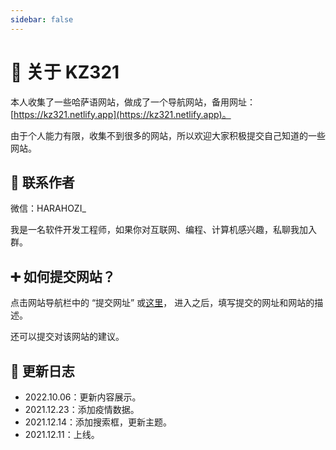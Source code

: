 ```yaml
---
sidebar: false
---
```


# 🎉 关于 KZ321

本人收集了一些哈萨语网站，做成了一个导航网站，备用网址：[https://kz321.netlify.app](https://kz321.netlify.app)。

由于个人能力有限，收集不到很多的网站，所以欢迎大家积极提交自己知道的一些网站。

## 💌 联系作者

微信：HARAHOZI_

我是一名软件开发工程师，如果你对互联网、编程、计算机感兴趣，私聊我加入群。

## ➕ 如何提交网站？

点击网站导航栏中的 “提交网址” 或[这里](https://support.qq.com/products/369710)， 进入之后，填写提交的网址和网站的描述。

还可以提交对该网站的建议。

## 🚀 更新日志

- 2022.10.06：更新内容展示。
- 2021.12.23：添加疫情数据。
- 2021.12.14：添加搜索框，更新主题。
- 2021.12.11：上线。
